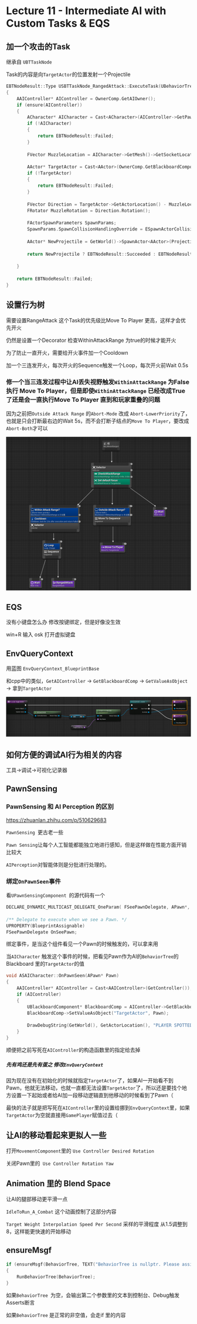# Lecture 11 - Intermediate AI with Custom Tasks & EQS

## 加一个攻击的Task

继承自 `UBTTaskNode`

Task的内容是向`TargetActor`的位置发射一个Projectile

```cpp
EBTNodeResult::Type USBTTaskNode_RangedAttack::ExecuteTask(UBehaviorTreeComponent& OwnerComp, uint8* NodeMemory)
{
	AAIController* AIController = OwnerComp.GetAIOwner();
	if (ensure(AIController))
	{
		ACharacter* AICharacter = Cast<ACharacter>(AIController->GetPawn());
		if (!AICharacter)
		{
			return EBTNodeResult::Failed;
		}

		FVector MuzzleLocation = AICharacter->GetMesh()->GetSocketLocation("Muzzle_01");

		AActor* TargetActor = Cast<AActor>(OwnerComp.GetBlackboardComponent()->GetValueAsObject("TargetActor"));
		if (!TargetActor)
		{
			return EBTNodeResult::Failed;
		}

		FVector Direction = TargetActor->GetActorLocation() - MuzzleLocation;
		FRotator MuzzleRotation = Direction.Rotation();

		FActorSpawnParameters SpawnParams;
		SpawnParams.SpawnCollisionHandlingOverride = ESpawnActorCollisionHandlingMethod::AlwaysSpawn;

		AActor* NewProjectile = GetWorld()->SpawnActor<AActor>(ProjectileClass, MuzzleLocation, MuzzleRotation, SpawnParams);

		return NewProjectile ? EBTNodeResult::Succeeded : EBTNodeResult::Failed;
		
	}

	return EBTNodeResult::Failed;
}
```



## 设置行为树

需要设置RangeAttack 这个Task的优先级比Move To Player 更高，这样才会优先开火

仍然是设置一个Decorator 检查WithinAttackRange 为true的时候才能开火

为了防止一直开火，需要给开火事件加一个Cooldown

加一个三连发开火，每次开火的Sequence触发一个Loop，每次开火前Wait 0.5s



### 修一个当三连发过程中让AI丢失视野触发`WithinAttackRange` 为False 执行 Move To Player，但是即使`WithinAttackRange` 已经改成True了还是会一直执行Move To Player 直到和玩家重叠的问题

因为之前把`Outside Attack Range` 的`Abort-Mode` 改成 `Abort-LowerPriority`了，也就是只会打断最右边的Wait 5s，而不会打断子结点的`Move To Player`，要改成` Abort-Both `才可以



![1697111399848](TyporaPic\1697111399848.png)



## EQS

没有小键盘怎么办	修改按键绑定，但是好像没生效

win+R	输入 osk 打开虚拟键盘 



## EnvQueryContext

用蓝图 `EnvQueryContext_BlueprintBase`

和cpp中的类似，`GetAIController` -> `GetBlackboardComp` -> `GetValueAsObject` -> 拿到`TargetActor`

![1697117386384](TyporaPic\1697117386384.png)



## 如何方便的调试AI行为相关的内容

工具->调试->可视化记录器





## PawnSensing

### PawnSensing 和 AI Perception 的区别

https://zhuanlan.zhihu.com/p/510629683

`PawnSensing `更古老一些

`Pawn Sensing`让每个人工智能都能独立地进行感知，但是这样做在性能方面开销比较大

`AIPerception`对智能体则是分批进行处理的。 



### 绑定`OnPawnSeen`事件

看`UPawnSensingComponent `的源代码有一个

```cpp
DECLARE_DYNAMIC_MULTICAST_DELEGATE_OneParam( FSeePawnDelegate, APawn*, Pawn );

/** Delegate to execute when we see a Pawn. */
UPROPERTY(BlueprintAssignable)
FSeePawnDelegate OnSeePawn;
```

绑定事件，是当这个组件看见一个Pawn的时候触发的，可以拿来用

当`AICharacter` 触发这个事件的时候，把看见Pawn作为AI的`BehaviorTree`的Blackboard 里的`TargetActor`的值

```cpp
void ASAICharacter::OnPawnSeen(APawn* Pawn)
{
    AAIController* AIController = Cast<AAIController>(GetController());
    if (AIController)
    {
        UBlackboardComponent* BlackboardComp = AIController->GetBlackboardComponent();
        BlackboardComp->SetValueAsObject("TargetActor", Pawn);

        DrawDebugString(GetWorld(), GetActorLocation(), "PLAYER SPOTTED", nullptr, FColor::White, 4.0f, true);
    }
}
```

顺便把之前写死在`AIController`的构造函数里的指定给去掉



##### 先有鸡还是先有蛋之 修改`EnvQueryContext`

因为现在没有在初始化的时候就指定`TargetActor`了，如果AI一开始看不到Pawn，他就无法移动，也就一直都无法设置`TargetActor`了，所以还是要找个地方设置一下起始或者给AI加一段移动逻辑直到他移动的时候看到了Pawn（

最快的法子就是把写死在`AIController`里的设置给挪到`EnvQueryContext`里，如果`TargetActor`为空就直接用`GamePlayer`赋值过去（



## 让AI的移动看起来更拟人一些

打开`MovementComponent`里的 `Use Controller Desired Rotation`

关闭Pawn里的` Use Controller Rotation Yaw`



## Animation 里的 Blend Space

让AI的腿部移动更平滑一点

`IdleToRun_A_Combat` 这个动画控制了这部分内容

`Target Weight Interpolation Speed Per Second` 采样的平滑程度 从1.5调整到8，这样能更快速的开始移动

 

##  ensureMsgf 

```cpp
if (ensureMsgf(BehaviorTree, TEXT("BehaviorTree is nullptr. Please assign BehaviorTree in your AI Controller.")))
{
    RunBehaviorTree(BehaviorTree);
}
```

如果`BehaviorTree `为空，会输出第二个参数里的文本到控制台、Debug触发Asserts断言

如果`BehaviorTree` 是正常的非空值，会走if 里的内容

